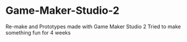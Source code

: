 # Game-Maker-Studio-2
Re-make and Prototypes made with Game Maker Studio 2
Tried to make something fun for 4 weeks
